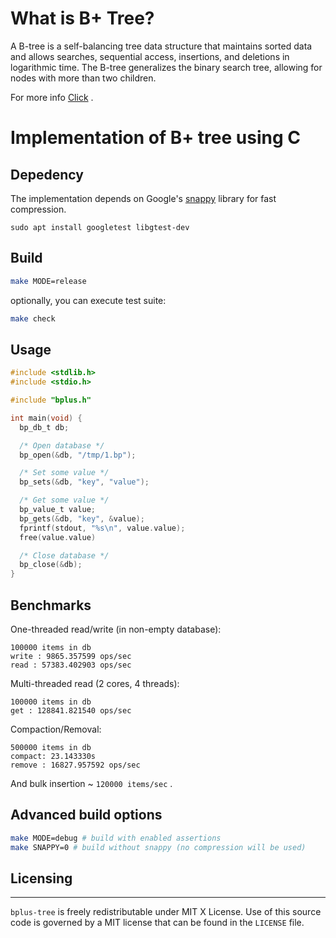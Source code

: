 # What is B+ Tree?
A B-tree is a self-balancing tree data structure that maintains sorted data and allows searches, sequential access, insertions, and deletions in logarithmic time. The B-tree generalizes the binary search tree, allowing for nodes with more than two children.

For more info [Click](https://en.wikipedia.org/wiki/B-tree#:~:text=In%20computer%20science%2C%20a%20B,with%20more%20than%20two%20children) .

# Implementation of B+ tree using C

## Depedency
The implementation depends on Google's [snappy](https://github.com/google/snappy) library for fast compression.
```
sudo apt install googletest libgtest-dev
```

## Build
```bash
make MODE=release
```
optionally, you can execute test suite:
```bash
make check
```

## Usage

```C
#include <stdlib.h>
#include <stdio.h>

#include "bplus.h"

int main(void) {
  bp_db_t db;

  /* Open database */
  bp_open(&db, "/tmp/1.bp");

  /* Set some value */
  bp_sets(&db, "key", "value");

  /* Get some value */
  bp_value_t value;
  bp_gets(&db, "key", &value);
  fprintf(stdout, "%s\n", value.value);
  free(value.value)

  /* Close database */
  bp_close(&db);
}
```

## Benchmarks

One-threaded read/write (in non-empty database):

```
100000 items in db
write : 9865.357599 ops/sec
read : 57383.402903 ops/sec
```

Multi-threaded read (2 cores, 4 threads):

```
100000 items in db
get : 128841.821540 ops/sec
```

Compaction/Removal:

```
500000 items in db
compact: 23.143330s
remove : 16827.957592 ops/sec
```

And bulk insertion ~ `120000 items/sec` .

## Advanced build options

```bash
make MODE=debug # build with enabled assertions
make SNAPPY=0 # build without snappy (no compression will be used)
```

## Licensing
---------
`bplus-tree` is freely redistributable under MIT X License.
Use of this source code is governed by a MIT license that can be found
in the `LICENSE` file.
